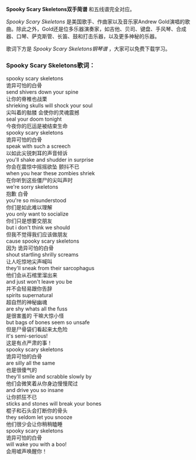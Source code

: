 

**Spooky Scary Skeletons双手简谱** 和五线谱完全对应。

_Spooky Scary Skeletons_ 是美国歌手、作曲家以及音乐家Andrew
Gold演唱的歌曲。除此之外，Gold还是位多乐器演奏家，如吉他、贝司、键盘、手风琴、合成器、口琴、萨克斯管、长笛、鼓和打击乐器，以及更多神秘的乐器。

歌词下方是 _Spooky Scary Skeletons钢琴谱_ ，大家可以免费下载学习。

### Spooky Scary Skeletons歌词：

spooky scary skeletons  
诡异可怕的白骨  
send shivers down your spine  
让你的脊椎也战栗  
shrieking skulls will shock your soul  
尖叫着的骷髅 会使你的灵魂震撼  
seal your doom tonight  
今夜你的厄运是被结束生命  
spooky scary skeletons  
诡异可怕的白骨  
speak with such a screech  
以如此尖锐刺耳的声音倾诉  
you'll shake and shudder in surprise  
你会在震惊中摇摇欲坠 颤抖不已  
when you hear these zombies shriek  
在你听到这些僵尸的尖叫声时  
we're sorry skeletons  
抱歉 白骨  
you're so misunderstood  
你们是如此难以理解  
you only want to socialize  
你们只是想要交朋友  
but i don't think we should  
但我不觉得我们应该做朋友  
cause spooky scary skeletons  
因为 诡异可怕的白骨  
shout startling shrilly screams  
让人吃惊地尖声喊叫  
they'll sneak from their sarcophagus  
他们会从石棺里溜出来  
and just won't leave you be  
并不会轻易跟你告辞  
spirits supernatural  
超自然的神秘幽魂  
are shy whats all the fuss  
是很害羞的 干嘛大惊小怪  
but bags of bones seem so unsafe  
但是尸骨袋们看起来太危险  
it's semi-serious!  
这是有点严肃的事！  
spooky scary skeletons  
诡异可怕的白骨  
are silly all the same  
也是很傻气的  
they'll smile and scrabble slowly by  
他们会微笑着从你身边慢慢爬过  
and drive you so insane  
让你抓狂不已  
sticks and stones will break your bones  
棍子和石头会打断你的骨头  
they seldom let you snooze  
他们很少会让你稍稍瞌睡  
spooky scary skeletons  
诡异可怕的白骨  
will wake you with a boo!  
会用嘘声唤醒你！

